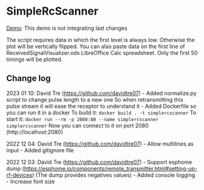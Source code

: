 # SimpleRcScanner

[Demo](http://test.sui.li/oszi): This demo is not integrating last changes

The script requires data in which the first level is always low. Otherwise the plot will be vertically flipped.
You can also paste data on the first line of ReceivedSignalVisualizer.ods LibreOffice Calc spreadsheet. Only the first 50 timings will be plotted.

## Change log

2023 01 10: David Tre (<https://github.com/davidtre07>)
	- Added normalize.py script to change pulse length to a new one
	  So when retransmitting this pulse stream it will ease the receptor to understand it
	- Added Dockerfile so you can run it in a docker
	  To build it: `docker build . -t simplercscanner`
          To start it: `docker run --rm -p 2080:80 --name simplercscanner simplercscanner`
              Now you can connect to it on port 2080 (http://localhost:2080)

2022 12 04: David Tre (<https://github.com/davidtre07>)
        - Allow multilines as input
        - Added gitignore file

2022 12 03: David Tre (<https://github.com/davidtre07>)
        - Support esphome dump (<https://esphome.io/components/remote_transmitter.html#setting-up-rf-devices>)
                (The dump provides negatives values)
        - Added console logging
        - Increase font size
